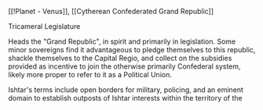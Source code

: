 [[!Planet - Venus]], [[Cytherean Confederated Grand Republic]]

Tricameral Legislature

Heads the "Grand Republic", in spirit and primarily in legislation. Some minor sovereigns find it advantageous to pledge themselves to this republic, shackle themselves to the Capital Regio, and collect on the subsidies provided as incentive to join the otherwise primarily Confederal system, likely more proper to refer to it as a Political Union.

Ishtar's terms include open borders for military, policing, and an eminent domain to establish outposts of Ishtar interests within the territory of the 
